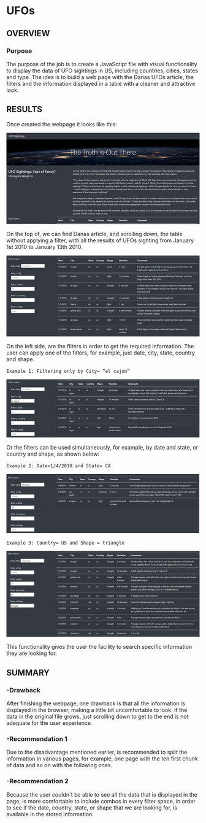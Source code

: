 # UFOs

## OVERVIEW

### Purpose

The purpose of the job is to create a JavaScript file with visual functionality to display the data of UFO sightings in US, including countries, cities, states and type. The idea is to build a web page with the Danas UFOs article, the filters and the information displayed in a table with a cleaner and attractive look.

## RESULTS
Once created the webpage it looks like this:

![Title](images/Imagen1.png)

On the top of, we can find Danas article, and scrolling down, the table without applying a filter, with all the results of UFOs sighting from January 1st 2010 to January 13th 2010.

![Title](images/Imagen2.png)


On the left side, are the filters in order to get the required information. The user can apply one of the filters, for example, just date, city, state, country and shape. 
    
    Example 1: Filtering only by City= “el cajon”


![Title](images/Imagen2.1.png)

Or the filters can be used simultaneously, for example, by date and state, or country and shape, as shown below:

    Example 2: Date=1/4/2010 and State= CA

![Title](images/Imagen3.png)

    Example 3: Country= US and Shape = triangle

![Title](images/Imagen4.png)

This functionality gives the user the facility to search specific information they are looking for.

## SUMMARY

### -Drawback
After finishing the webpage, one drawback is that all the information is displayed in the browser, making a little bit uncomfortable to look. If the data in the original file grows, just scrolling down to get to the end is not adequate for the user experience.

### -Recommendation 1
Due to the disadvantage mentioned earlier, is recommended to split the information in various pages, for example, one page with the ten first chunk of data and so on with the following ones.

### -Recommendation 2
Because the user couldn´t  be able to see all the data that is displayed in the page, is more comfortable to include combos in every filter space,  in order to see if the date, country, state, or shape that we are looking for, is available in the stored information. 
